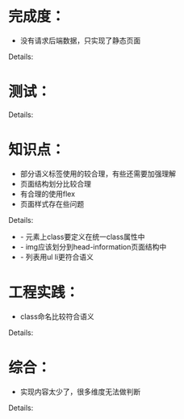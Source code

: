 完成度：
=======
* 没有请求后端数据，只实现了静态页面

Details:



测试：
=====


Details:



知识点：
=======
* 部分语义标签使用的较合理，有些还需要加强理解
* 页面结构划分比较合理
* 有合理的使用flex
* 页面样式存在些问题

Details:

- \- 元素上class要定义在统一class属性中
- \- img应该划分到head-information页面结构中
- \- 列表用ul li更符合语义

工程实践：
=========
* class命名比较符合语义

Details:



综合：
=====
* 实现内容太少了，很多维度无法做判断

Details:


